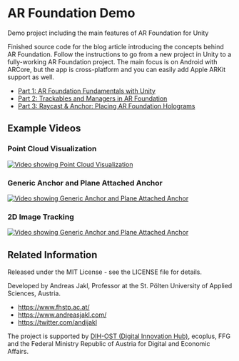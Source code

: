 # AR Foundation Demo

Demo project including the main features of AR Foundation for Unity

Finished source code for the blog article introducing the concepts behind AR Foundation. Follow the instructions to go from a new project in Unity to a fully-working AR Foundation project. The main focus is on Android with ARCore, but the app is cross-platform and you can easily add Apple ARKit support as well.

* [Part 1: AR Foundation Fundamentals with Unity](https://www.andreasjakl.com/ar-foundation-fundamentals-with-unity-part-1/)
* [Part 2: Trackables and Managers in AR Foundation](https://www.andreasjakl.com/trackables-and-managers-in-ar-foundation-part-2/)
* [Part 3: Raycast & Anchor: Placing AR Foundation Holograms](https://www.andreasjakl.com/raycast-anchor-placing-ar-foundation-holograms-part-3/)

## Example Videos

### Point Cloud Visualization

[![Video showing Point Cloud Visualization](http://img.youtube.com/vi/1-GDF18ig3M/0.jpg)](http://www.youtube.com/watch?v=1-GDF18ig3M)

### Generic Anchor and Plane Attached Anchor

[![Video showing Generic Anchor and Plane Attached Anchor](http://img.youtube.com/vi/3vIqQkBtu7M/0.jpg)](http://www.youtube.com/watch?v=3vIqQkBtu7M)

### 2D Image Tracking

[![Video showing Generic Anchor and Plane Attached Anchor](http://img.youtube.com/vi/cKql3h7Pikk/0.jpg)](http://www.youtube.com/watch?v=cKql3h7Pikk)
 

## Related Information

Released under the MIT License - see the LICENSE file for details.

Developed by Andreas Jakl, Professor at the St. Pölten University of Applied Sciences, Austria.

* <https://www.fhstp.ac.at/>
* <https://www.andreasjakl.com/>
* <https://twitter.com/andijakl>

The project is supported by [DIH-OST (Digital Innovation Hub)](https://dih-ost.at/product/alexa-skill-zur-unterstuetzung-von-online-schulungen/), ecoplus, FFG and the Federal Ministry Republic of Austria for Digital and Economic Affairs.